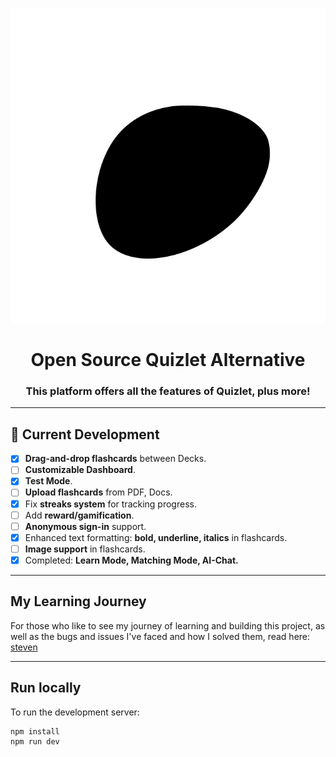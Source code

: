 <div align="center">
  
  ![logo](public/blob.svg)
  
  # Open Source Quizlet Alternative

  ### This platform offers all the features of Quizlet, plus more!
  
</div>

---

## 🚧 Current Development

- [x] **Drag-and-drop flashcards** between Decks.
- [ ] **Customizable Dashboard**.
- [x] **Test Mode**.
- [ ] **Upload flashcards** from PDF, Docs.
- [x] Fix **streaks system** for tracking progress.
- [ ] Add **reward/gamification**.
- [ ] **Anonymous sign-in** support.
- [x] Enhanced text formatting: **bold, underline, italics** in flashcards.
- [ ] **Image support** in flashcards.
- [x] Completed: **Learn Mode, Matching Mode, AI-Chat.**

---

## My Learning Journey

For those who like to see my journey of learning and building this project, as well as the bugs and issues I've faced and how I solved them, read here: [steven](https://steven-chen.vercel.app/blog)

---

## Run locally

To run the development server:

```bash
npm install
npm run dev